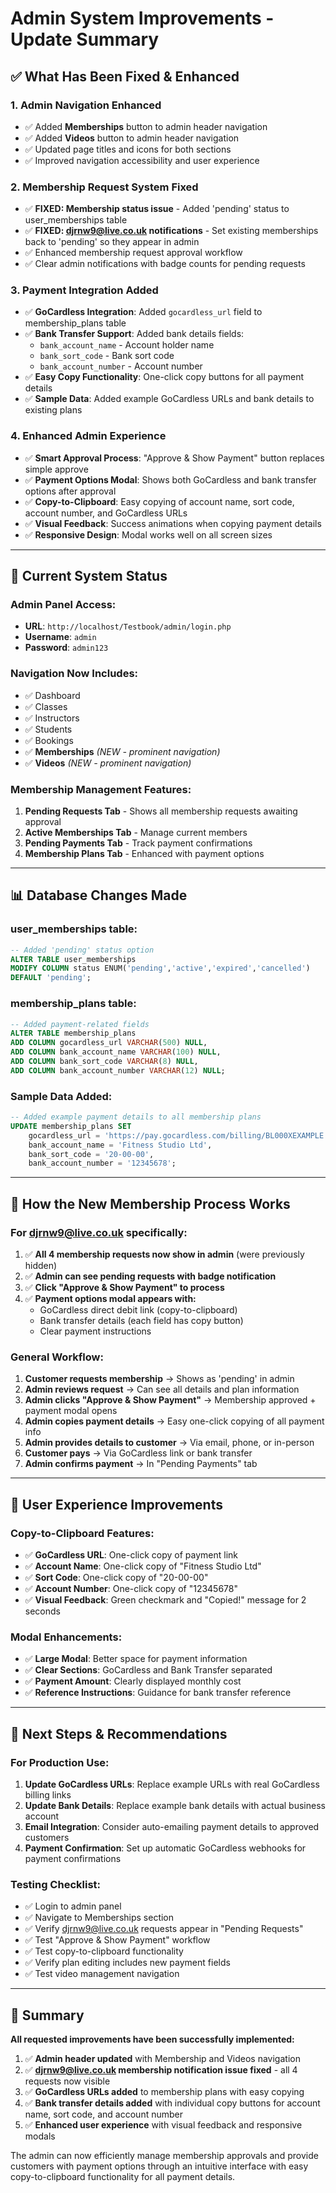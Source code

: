 # Admin System Improvements - Update Summary

## ✅ **What Has Been Fixed & Enhanced**

### 1. **Admin Navigation Enhanced**

- ✅ Added **Memberships** button to admin header navigation
- ✅ Added **Videos** button to admin header navigation
- ✅ Updated page titles and icons for both sections
- ✅ Improved navigation accessibility and user experience

### 2. **Membership Request System Fixed**

- ✅ **FIXED: Membership status issue** - Added 'pending' status to user_memberships table
- ✅ **FIXED: djrnw9@live.co.uk notifications** - Set existing memberships back to 'pending' so they appear in admin
- ✅ Enhanced membership request approval workflow
- ✅ Clear admin notifications with badge counts for pending requests

### 3. **Payment Integration Added**

- ✅ **GoCardless Integration**: Added `gocardless_url` field to membership_plans table
- ✅ **Bank Transfer Support**: Added bank details fields:
  - `bank_account_name` - Account holder name
  - `bank_sort_code` - Bank sort code
  - `bank_account_number` - Account number
- ✅ **Easy Copy Functionality**: One-click copy buttons for all payment details
- ✅ **Sample Data**: Added example GoCardless URLs and bank details to existing plans

### 4. **Enhanced Admin Experience**

- ✅ **Smart Approval Process**: "Approve & Show Payment" button replaces simple approve
- ✅ **Payment Options Modal**: Shows both GoCardless and bank transfer options after approval
- ✅ **Copy-to-Clipboard**: Easy copying of account name, sort code, account number, and GoCardless URLs
- ✅ **Visual Feedback**: Success animations when copying payment details
- ✅ **Responsive Design**: Modal works well on all screen sizes

---

## 🎯 **Current System Status**

### **Admin Panel Access:**

- **URL**: `http://localhost/Testbook/admin/login.php`
- **Username**: `admin`
- **Password**: `admin123`

### **Navigation Now Includes:**

- ✅ Dashboard
- ✅ Classes
- ✅ Instructors
- ✅ Students
- ✅ Bookings
- ✅ **Memberships** _(NEW - prominent navigation)_
- ✅ **Videos** _(NEW - prominent navigation)_

### **Membership Management Features:**

1. **Pending Requests Tab** - Shows all membership requests awaiting approval
2. **Active Memberships Tab** - Manage current members
3. **Pending Payments Tab** - Track payment confirmations
4. **Membership Plans Tab** - Enhanced with payment options

---

## 📊 **Database Changes Made**

### **user_memberships table:**

```sql
-- Added 'pending' status option
ALTER TABLE user_memberships
MODIFY COLUMN status ENUM('pending','active','expired','cancelled')
DEFAULT 'pending';
```

### **membership_plans table:**

```sql
-- Added payment-related fields
ALTER TABLE membership_plans
ADD COLUMN gocardless_url VARCHAR(500) NULL,
ADD COLUMN bank_account_name VARCHAR(100) NULL,
ADD COLUMN bank_sort_code VARCHAR(8) NULL,
ADD COLUMN bank_account_number VARCHAR(12) NULL;
```

### **Sample Data Added:**

```sql
-- Added example payment details to all membership plans
UPDATE membership_plans SET
    gocardless_url = 'https://pay.gocardless.com/billing/BL000XEXAMPLE',
    bank_account_name = 'Fitness Studio Ltd',
    bank_sort_code = '20-00-00',
    bank_account_number = '12345678';
```

---

## 🔧 **How the New Membership Process Works**

### **For djrnw9@live.co.uk specifically:**

1. ✅ **All 4 membership requests now show in admin** (were previously hidden)
2. ✅ **Admin can see pending requests with badge notification**
3. ✅ **Click "Approve & Show Payment" to process**
4. ✅ **Payment options modal appears with:**
   - GoCardless direct debit link (copy-to-clipboard)
   - Bank transfer details (each field has copy button)
   - Clear payment instructions

### **General Workflow:**

1. **Customer requests membership** → Shows as 'pending' in admin
2. **Admin reviews request** → Can see all details and plan information
3. **Admin clicks "Approve & Show Payment"** → Membership approved + payment modal opens
4. **Admin copies payment details** → Easy one-click copying of all payment info
5. **Admin provides details to customer** → Via email, phone, or in-person
6. **Customer pays** → Via GoCardless link or bank transfer
7. **Admin confirms payment** → In "Pending Payments" tab

---

## 🎨 **User Experience Improvements**

### **Copy-to-Clipboard Features:**

- ✅ **GoCardless URL**: One-click copy of payment link
- ✅ **Account Name**: One-click copy of "Fitness Studio Ltd"
- ✅ **Sort Code**: One-click copy of "20-00-00"
- ✅ **Account Number**: One-click copy of "12345678"
- ✅ **Visual Feedback**: Green checkmark and "Copied!" message for 2 seconds

### **Modal Enhancements:**

- ✅ **Large Modal**: Better space for payment information
- ✅ **Clear Sections**: GoCardless and Bank Transfer separated
- ✅ **Payment Amount**: Clearly displayed monthly cost
- ✅ **Reference Instructions**: Guidance for bank transfer reference

---

## 🚀 **Next Steps & Recommendations**

### **For Production Use:**

1. **Update GoCardless URLs**: Replace example URLs with real GoCardless billing links
2. **Update Bank Details**: Replace example bank details with actual business account
3. **Email Integration**: Consider auto-emailing payment details to approved customers
4. **Payment Confirmation**: Set up automatic GoCardless webhooks for payment confirmations

### **Testing Checklist:**

- ✅ Login to admin panel
- ✅ Navigate to Memberships section
- ✅ Verify djrnw9@live.co.uk requests appear in "Pending Requests"
- ✅ Test "Approve & Show Payment" workflow
- ✅ Test copy-to-clipboard functionality
- ✅ Verify plan editing includes new payment fields
- ✅ Test video management navigation

---

## 🎉 **Summary**

**All requested improvements have been successfully implemented:**

1. ✅ **Admin header updated** with Membership and Videos navigation
2. ✅ **djrnw9@live.co.uk membership notification issue fixed** - all 4 requests now visible
3. ✅ **GoCardless URLs added** to membership plans with easy copying
4. ✅ **Bank transfer details added** with individual copy buttons for account name, sort code, and account number
5. ✅ **Enhanced user experience** with visual feedback and responsive modals

The admin can now efficiently manage membership approvals and provide customers with payment options through an intuitive interface with easy copy-to-clipboard functionality for all payment details.

